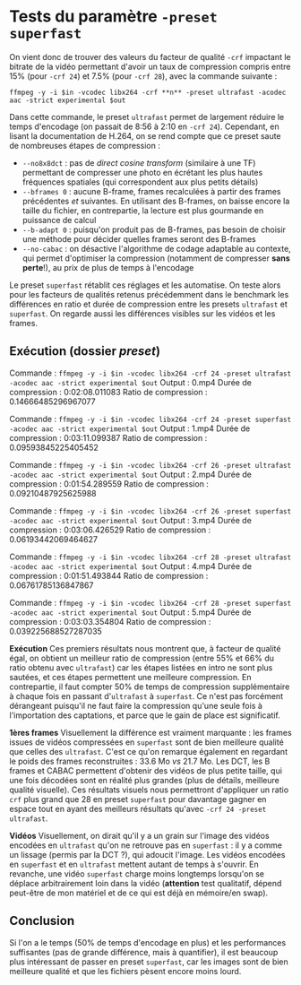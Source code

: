 Tests du paramètre `-preset superfast`
===
On vient donc de trouver des valeurs du facteur de qualité `-crf` impactant le bitrate de la vidéo permettant d'avoir un taux de compression compris entre 15% (pour `-crf 24`) et 7.5% (pour `-crf 28`), avec la commande suivante :

`ffmpeg -y -i $in -vcodec libx264 -crf **n** -preset ultrafast -acodec aac -strict experimental $out`

Dans cette commande, le preset `ultrafast` permet de largement réduire le temps d'encodage (on passait de 8:56 à 2:10 en `-crf 24`). Cependant, en lisant la documentation de H.264, on se rend compte que ce preset saute de nombreuses étapes de compression :
- `--no8x8dct` : pas de _direct cosine transform_ (similaire à une TF) permettant de compresser une photo en écrétant les plus hautes fréquences spatiales (qui correspondent aux plus petits détails)
- `--bframes 0` : aucune B-frame, frames recalculées à partir des frames précédentes _et_ suivantes. En utilisant des B-frames, on baisse encore la taille du fichier, en contrepartie, la lecture est plus gourmande en puissance de calcul
- `--b-adapt 0` : puisqu'on produit pas de B-frames, pas besoin de choisir une méthode pour décider quelles frames seront des B-frames
- `--no-cabac` : on désactive l'algorithme de codage adaptable au contexte, qui permet d'optimiser la compression (notamment de compresser **sans perte**!), au prix de plus de temps à l'encodage

Le preset `superfast` rétablit ces réglages et les automatise. On teste alors pour les facteurs de qualités retenus précédemment dans le benchmark les différences en ratio et durée de compression entre les presets `ultrafast` et `superfast`. On regarde aussi les différences visibles sur les vidéos et les frames.

Exécution (dossier _preset_)
---
Commande : `ffmpeg -y -i $in -vcodec libx264 -crf 24 -preset ultrafast -acodec aac -strict experimental $out`
Output : 0.mp4
Durée de compression : 0:02:08.011083
Ratio de compression : 0.14666485296967077

Commande : `ffmpeg -y -i $in -vcodec libx264 -crf 24 -preset superfast -acodec aac -strict experimental $out`
Output : 1.mp4
Durée de compression : 0:03:11.099387
Ratio de compression : 0.09593845225405452

Commande : `ffmpeg -y -i $in -vcodec libx264 -crf 26 -preset ultrafast -acodec aac -strict experimental $out`
Output : 2.mp4
Durée de compression : 0:01:54.289559
Ratio de compression : 0.09210487925625988

Commande : `ffmpeg -y -i $in -vcodec libx264 -crf 26 -preset superfast -acodec aac -strict experimental $out`
Output : 3.mp4
Durée de compression : 0:03:06.426529
Ratio de compression : 0.06193442069464627

Commande : `ffmpeg -y -i $in -vcodec libx264 -crf 28 -preset ultrafast -acodec aac -strict experimental $out`
Output : 4.mp4
Durée de compression : 0:01:51.493844
Ratio de compression : 0.06761785136847867

Commande : `ffmpeg -y -i $in -vcodec libx264 -crf 28 -preset superfast -acodec aac -strict experimental $out`
Output : 5.mp4
Durée de compression : 0:03:03.354804
Ratio de compression : 0.039225688527287035

**Exécution** Ces premiers résultats nous montrent que, à facteur de qualité égal, on obtient un meilleur ratio de compression (entre 55% et 66% du ratio obtenu avec `ultrafast`) car les étapes listées en intro ne sont plus sautées, et ces étapes permettent une meilleure compression. En contrepartie, il faut compter 50% de temps de compression supplémentaire à chaque fois en passant d'`ultrafast` à `superfast`. Ce n'est pas forcément dérangeant puisqu'il ne faut faire la compression qu'une seule fois à l'importation des captations, et parce que le gain de place est significatif.

**1ères frames** Visuellement la différence est vraiment marquante : les frames issues de vidéos compressées en `superfast` sont de bien meilleure qualité que celles des `ultrafast`. C'est ce qu'on remarque également en regardant le poids des frames reconstruites : 33.6 Mo _vs_ 21.7 Mo. Les DCT, les B frames et CABAC permettent d'obtenir des vidéos de plus petite taille, qui une fois décodées sont en réalité plus grandes (plus de détails, meilleure qualité visuelle). Ces résultats visuels nous permettront d'appliquer un ratio `crf` plus grand que 28 en preset `superfast` pour davantage gagner en espace tout en ayant des meilleurs résultats qu'avec `-crf 24 -preset ultrafast`.

**Vidéos** Visuellement, on dirait qu'il y a un grain sur l'image des vidéos encodées en `ultrafast` qu'on ne retrouve pas en `superfast` : il y a comme un lissage (permis par la DCT ?), qui adoucit l'image. Les vidéos encodées en `superfast` et en `ultrafast` mettent autant de temps à s'ouvrir. En revanche, une vidéo `superfast` charge moins longtemps lorsqu'on se déplace arbitrairement loin dans la vidéo (**attention** test qualitatif, dépend peut-être de mon matériel et de ce qui est déjà en mémoire/en swap).

Conclusion
---
Si l'on a le temps (50% de temps d'encodage en plus) et les performances suffisantes (pas de grande différence, mais à quantifier), il est beaucoup plus intéressant de passer en preset `superfast`, car les images sont de bien meilleure qualité et que les fichiers pèsent encore moins lourd.

